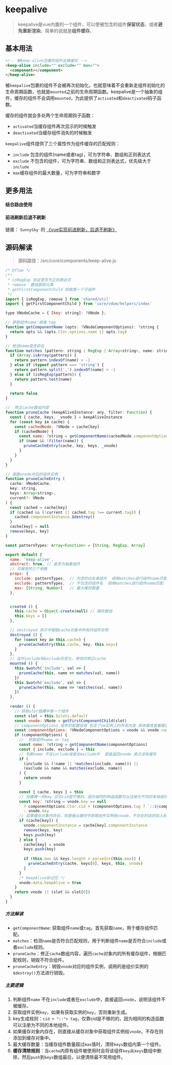 # keepalive

> keepalive是vue内置的一个组件，可以使被包含的组件**保留状态**，或者**避免重新渲染**。简单的说就是**组件缓存**。

## 基本用法

```html
<!-- 被keep-alive包裹的组件会被缓存 -->
<keep-alive include="" exclude="" max="">
  <component></component>
</keep-alive>
```

被`keepalive`包裹的组件不会被再次初始化，也就意味着不会重新走组件初始化的生命周期函数，也就是`mounted`之前的生命周期函数。keepalive是一个抽象的组件，缓存的组件不会调用`mounted`，为此提供了`activated`和`deactivated`钩子函数。

缓存的组件就会多处两个生命周期钩子函数：

* `activated`当缓存组件再次显示的时候触发
* `deactivated`当缓存组件消失的时候触发

`keepalive`组件提供了三个属性作为组件缓存的匹配规则：

* `include` 包含的组件(name或者tag)，可为字符串、数组和正则表达式
* `exclude` 不包含的组件，可为字符串、数组和正则表达式，优先级大于`include`
* `max`缓存组件的最大数量，可为字符串和数字

## 更多用法

#### 结合路由使用

#### 前进刷新后退不刷新

链接： `SunnySky `的  [《vue实现前进刷新，后退不刷新》](https://juejin.im/post/5a69894a518825733b0f12f2)

## 源码解读

>  源码路径：/src/core/components/keep-alive.js

```js
/* @flow */
/**
 * isRegExp 验证是否为正则表达式 
 * remove  数组删除元素
 * getFirstComponentChild 获取第一个子组件
 */
import { isRegExp, remove } from 'shared/util'
import { getFirstComponentChild } from 'core/vdom/helpers/index'

type VNodeCache = { [key: string]: ?VNode };

// 获取组件name 或者 tag
function getComponentName (opts: ?VNodeComponentOptions): ?string {
  return opts && (opts.Ctor.options.name || opts.tag)
}

// 检测name是否存在
function matches (pattern: string | RegExp | Array<string>, name: string): boolean {
  if (Array.isArray(pattern)) {
    return pattern.indexOf(name) > -1
  } else if (typeof pattern === 'string') {
    return pattern.split(',').indexOf(name) > -1
  } else if (isRegExp(pattern)) {
    return pattern.test(name)
  }
  
  return false
}

//  修正cache数组内容
function pruneCache (keepAliveInstance: any, filter: Function) {
  const { cache, keys, _vnode } = keepAliveInstance
  for (const key in cache) {
    const cachedNode: ?VNode = cache[key]
    if (cachedNode) {
      const name: ?string = getComponentName(cachedNode.componentOptions)
      if (name && !filter(name)) {
        pruneCacheEntry(cache, key, keys, _vnode)
      }
    }
  }
}

// 销毁vnode对应的组件实例
function pruneCacheEntry (
  cache: VNodeCache,
  key: string,
  keys: Array<string>,
  current?: VNode
) {
  const cached = cache[key]
  if (cached && (!current || cached.tag !== current.tag)) {
    cached.componentInstance.$destroy()
  }
  cache[key] = null
  remove(keys, key)
}

const patternTypes: Array<Function> = [String, RegExp, Array]

export default {
  name: 'keep-alive',
  abstract: true, // 是否为抽象组件
  // 可接受的三个参数
  props: {
    include: patternTypes,  // 包含的白名单组件  调用matches进行组件name匹配
    exclude: patternTypes,  // 不包含的组件名  调用matches进行组件name匹配
    max: [String, Number]   // 最大缓存数量
  },


  created () {
    this.cache = Object.create(null) // 缓存数组
    this.keys = []
  },

  // destroyed 钩子中销毁cache对象中所有的组件实例
  destroyed () {
    for (const key in this.cache) {
      pruneCacheEntry(this.cache, key, this.keys)
    }
  },
  // 监听include和exclude的变化，修改时修正cache
  mounted () {
    this.$watch('include', val => {
      pruneCache(this, name => matches(val, name))
    })
    this.$watch('exclude', val => {
      pruneCache(this, name => !matches(val, name))
    })
  },
   
  render () {
    // 获取slot插槽中第一个组件
    const slot = this.$slots.default
    const vnode: VNode = getFirstComponentChild(slot)
    // componentOptions 组件的配置信息 包含了vm实例上的所有内容 具体属性查看路径  /flow/optiopns中的ComponentOptions
    const componentOptions: ?VNodeComponentOptions = vnode && vnode.componentOptions
    if (componentOptions) {
      //  获取组件name or tag
      const name: ?string = getComponentName(componentOptions)
      const { include, exclude } = this
      // 判断name 不在include或者在exclude中  直接返回vnode 表示没有缓存
      if (
        (include && (!name || !matches(include, name))) ||
        (exclude && name && matches(exclude, name))
      ) {
        return vnode
      }

      const { cache, keys } = this
      // 创建唯一的key 仅仅cid是不够的，因为相同的构造函数可以注册为不同的本地组件
      const key: ?string = vnode.key == null
        ? componentOptions.Ctor.cid + (componentOptions.tag ? `::${componentOptions.tag}` : '')
        : vnode.key
      // 如果缓存对象内存在，则直接从缓存中获取组件实例给vnode，不存在的话则加入到缓存对象内
      if (cache[key]) {
        vnode.componentInstance = cache[key].componentInstance
        remove(keys, key)
        keys.push(key)
      } else {
        cache[key] = vnode
        keys.push(key)
      
        if (this.max && keys.length > parseInt(this.max)) {
          pruneCacheEntry(cache, keys[0], keys, this._vnode)
        }
      }
      /* keepAlive标记位 */
      vnode.data.keepAlive = true
    }
    return vnode || (slot && slot[0])
  }
}

```

##### 方法解读

* `getComponentName`: 获取组件`name`或`tag`，首先获取`name`，用于缓存组件匹配。
* `matches`：检测`name`是否符合匹配规则，用于判断组件`name`是否符合`include`或者`exclude`规则。
* `pruneCache`：修正`cache`数组内容，遍历`cache`对象内的所有缓存组件，根据匹配规则，销毁不符合组件。
* `pruneCacheEntry`：销毁`vnode`对应的组件实例，调用的是组价实例的`$destroy()`方法进行销毁。

##### 主要逻辑

1. 判断组件`name` 不在`include`或者在`exclude`中，直接返回`vnode`，说明该组件不被缓存。
2. 获取组件实例`key`，如果有获取实例的`key`，否则重新生成。
3. key生成规则：`cid + "::"+ tag`，仅靠cid是不够的的，因为相同的构造函数可以注册为不同的本地组件。
4. 如果缓存对象内存在，则直接从缓存对象中获取组件实例给`vnode`，不存在则添加到缓存对象中。
5. 最大缓存数量：当缓存组件数量超过`max`值时，清除`keys`数组内第一个组件。
6. **缓存清除规则**：当`cache`内原有组件被使用时会将该组件`key`从`keys`数组中删除，然后`push`到`keys`数组最后，以便清除最不常用组件。

